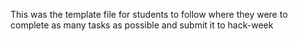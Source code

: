 This was the template file for students to follow where they were to complete as many tasks as possible and submit it to hack-week
